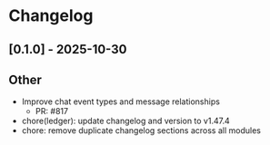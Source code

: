 # Changelog

## [0.1.0] - 2025-10-30


## Other

- Improve chat event types and message relationships
   - PR: #817
- chore(ledger): update changelog and version to v1.47.4
- chore: remove duplicate changelog sections across all modules
